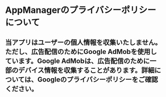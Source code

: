 # AppManagerのプライバシーポリシーについて

## 当アプリはユーザーの個人情報を収集いたしません。ただし、広告配信のためにGoogle AdMobを使用しています。Google AdMobは、広告配信のために一部のデバイス情報を収集することがあります。詳細については、Googleのプライバシーポリシーをご確認ください。
